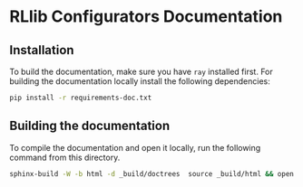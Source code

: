 # RLlib Configurators Documentation


## Installation

To build the documentation, make sure you have `ray` installed first.
For building the documentation locally install the following dependencies:

```bash
pip install -r requirements-doc.txt
```

## Building the documentation

To compile the documentation and open it locally, run the following command from this directory.

```bash
sphinx-build -W -b html -d _build/doctrees  source _build/html && open _build/html/index.html
```
